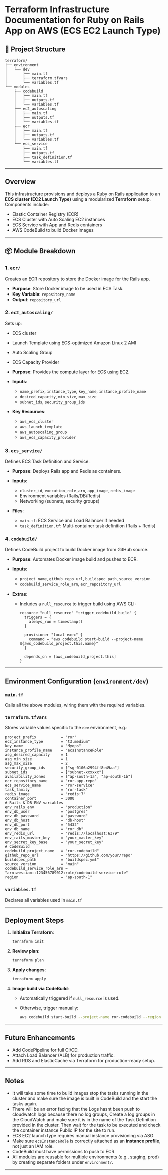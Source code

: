 # Terraform Infrastructure Documentation for Ruby on Rails App on AWS (ECS EC2 Launch Type)

## 📁 Project Structure

```
terraform/
├── environment
│   └── dev
│       ├── main.tf
│       ├── terraform.tfvars
│       └── variables.tf
└── modules
    ├── codebuild
    │   ├── main.tf
    │   ├── outputs.tf
    │   └── variables.tf
    ├── ec2_autoscaling
    │   ├── main.tf
    │   ├── outputs.tf
    │   └── variables.tf
    ├── ecr
    │   ├── main.tf
    │   ├── outputs.tf
    │   └── variables.tf
    └── ecs_service
        ├── main.tf
        ├── outputs.tf
        ├── task_definition.tf
        └── variables.tf
```

---

## Overview

This infrastructure provisions and deploys a Ruby on Rails application to an **ECS cluster (EC2 Launch Type)** using a modularized **Terraform** setup. Components include:
- Elastic Container Registry (ECR)
- ECS Cluster with Auto Scaling EC2 instances
- ECS Service with App and Redis containers
- AWS CodeBuild to build Docker images

---

## 📦 Module Breakdown

### 1. `ecr/`
Creates an ECR repository to store the Docker image for the Rails app.
- **Purpose**: Store Docker image to be used in ECS Task.
- **Key Variable**: `repository_name`
- **Output**: `repository_url`

### 2. `ec2_autoscaling/`
Sets up:
- ECS cluster
- Launch Template using ECS-optimized Amazon Linux 2 AMI
- Auto Scaling Group
- ECS Capacity Provider

- **Purpose**: Provides the compute layer for ECS using EC2.
- **Inputs**:
  - `name_prefix`, `instance_type`, `key_name`, `instance_profile_name`
  - `desired_capacity`, `min_size`, `max_size`
  - `subnet_ids`, `security_group_ids`

- **Key Resources**:
  - `aws_ecs_cluster`
  - `aws_launch_template`
  - `aws_autoscaling_group`
  - `aws_ecs_capacity_provider`

### 3. `ecs_service/`
Defines ECS Task Definition and Service.

- **Purpose**: Deploys Rails app and Redis as containers.

- **Inputs**:
  - `cluster_id`, `execution_role_arn`, `app_image`, `redis_image`
  - Environment variables (Rails/DB/Redis)
  - Networking (subnets, security groups)

- **Files**:
  - `main.tf`: ECS Service and Load Balancer if needed
  - `task_definition.tf`: Multi-container task definition (Rails + Redis)

### 4. `codebuild/`
Defines CodeBuild project to build Docker image from GitHub source.
- **Purpose**: Automates Docker image build and pushes to ECR.
- **Inputs**:
  - `project_name`, `github_repo_url`, `buildspec_path`, `source_version`
  - `codebuild_service_role_arn`, `ecr_repository_url`

- **Extras**:
  - Includes a `null_resource` to trigger build using AWS CLI:

    ```hcl
    resource "null_resource" "trigger_codebuild_build" {
      triggers = {
        always_run = timestamp()
      }

      provisioner "local-exec" {
        command = "aws codebuild start-build --project-name ${aws_codebuild_project.this.name}"
      }

      depends_on = [aws_codebuild_project.this]
    }
    ```

---

## Environment Configuration (`environment/dev`)

### `main.tf`
Calls all the above modules, wiring them with the required variables.

### `terraform.tfvars`
Stores variable values specific to the `dev` environment, e.g.:

```hcl
project_prefix           = "ror"
ec2_instance_type        = "t3.medium"
key_name                 = "Myops"
instance_profile_name    = "ecsInstanceRole"
asg_desired_capacity     = 1
asg_min_size             = 1
asg_max_size             = 2
security_group_ids       = ["sg-0106a2994ff8e49aa"]
subnet_ids               = ["subnet-xxxxxx"]
availability_zones       = ["ap-south-1a", "ap-south-1b"]
ecr_repository_name      = "ror-app-repo"
ecs_service_name         = "ror-service"
task_family              = "ror-task"
redis_image              = "redis:7"
container_port           = 3000
# Rails & DB ENV variables
env_rails_env            = "production"
env_db_user              = "postgres"
env_db_password          = "password"
env_db_host              = "db-host"
env_db_port              = "5432"
env_db_name              = "ror_db"
env_redis_url            = "redis://localhost:6379"
env_rails_master_key     = "your_master_key"
env_secret_key_base      = "your_secret_key"
# CodeBuild
codebuild_project_name   = "ror-codebuild"
github_repo_url          = "https://github.com/your/repo"
buildspec_path           = "buildspec.yml"
source_version           = "main"
codebuild_service_role_arn = "arn:aws:iam::123456789012:role/codebuild-service-role"
region                   = "ap-south-1"
```

### `variables.tf`
Declares all variables used in `main.tf`

---

## Deployment Steps

1. **Initialize Terraform**:

   ```sh
   terraform init
   ```
2. **Review plan**:

   ```sh
   terraform plan
   ```
3. **Apply changes**:

   ```sh
   terraform apply
   ```
4. **Image build via CodeBuild**:
   - Automatically triggered if `null_resource` is used.
   - Otherwise, trigger manually:

     ```sh
     aws codebuild start-build --project-name ror-codebuild --region ap-south-1
     ```

---

## Future Enhancements
- Add CodePipeline for full CI/CD.
- Attach Load Balancer (ALB) for production traffic.
- Add RDS and ElasticCache via Terraform for production-ready setup.

---

## Notes
- It will take some time to build images stop the tasks running in the cluster and make sure the image is built in CodeBuild and the start the tasks again.
- There will be an error facing that the Logs hasnt been push to cloudwatch logs because there no log groups, Create a log groups in the CloudWatch and make sure it is in the name of the Task Definition provided in the cluster. Then wait for the task to be executed and check the container instance Public IP for the site to run.
- ECS EC2 launch type requires manual instance provisioning via ASG.
- Make sure `ecsInstanceRole` is correctly attached as an **instance profile**, not just an IAM role.
- CodeBuild must have permissions to push to ECR.
- All modules are reusable for multiple environments (e.g., staging, prod) by creating separate folders under `environment/`.

---
